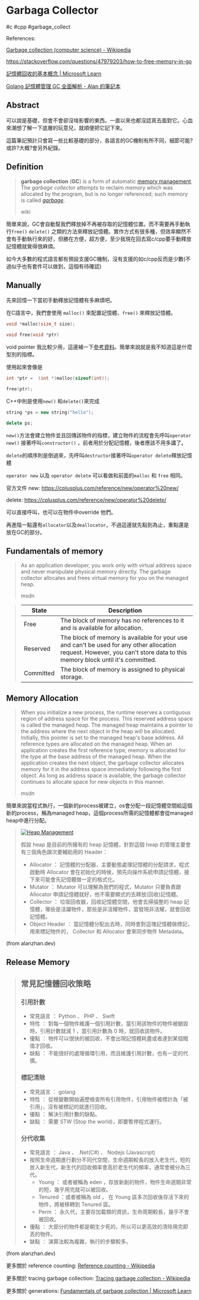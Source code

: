 # Garbaga Collector

#c #cpp #garbage_collect

References:

[Garbage collection (computer science) - Wikipedia](https://en.wikipedia.org/wiki/Garbage_collection_(computer_science))

https://stackoverflow.com/questions/47979203/how-to-free-memory-in-go

[記憶體回收的基本概念 | Microsoft Learn](https://learn.microsoft.com/zh-tw/dotnet/standard/garbage-collection/fundamentals)

[Golang 記憶體管理 GC 全面解析 - Alan 的筆記本](https://alanzhan.dev/post/2022-02-13-golang-memory-management/)

## Abstract

可以說是基礎，但會不會卻沒啥影響的東西。一直以來也都沒認真去面對它。心血來潮想了解一下底層的玩意兒，就順便把它記下來。

這篇筆記預計只會寫一些比較基礎的部分，各語言的GC機制有所不同，細節可能?或許?大概?會另外紀錄。



## Definition

> **garbage collection** (**GC**) is a form of automatic [memory management](https://en.wikipedia.org/wiki/Memory_management "Memory management"). The *garbage collector* attempts to reclaim memory which was allocated by the program, but is no longer referenced; such memory is called *[garbage](https://en.wikipedia.org/wiki/Garbage_(computer_science) "Garbage (computer science)")*.
> 
> wiki

簡單來說，GC會自動幫我們釋放掉不再被存取的記憶體位置。而不需要再手動執行`free()` `delete()` 之類的方法來釋放記憶體。實作方式有很多種，但效率顯然不會有手動執行來的好，但勝在方便，超方便，至少我現在回去寫c/cpp要手動釋放記憶體就覺得很麻煩。

如今大多數的程式語言都有預設支援GC機制，沒有支援的如c/cpp反而是少數(不過似乎也有套件可以做到，這個有待確認)



## Manually

先來回憶一下當初手動釋放記憶體有多麻煩吧。

在C語言中，我們會使用 `malloc()` 來配置記憶體、`free()` 來釋放記憶體。

```c
void *malloc(size_t size);

void free(void *ptr)
```

void pointer 我比較少用，這邊補一下[參考資料](https://medium.com/@racktar7743/c%E8%AA%9E%E8%A8%80-%E6%8C%87%E6%A8%99%E6%95%99%E5%AD%B8-%E4%BA%94-1-void-pointer-c1cb976712a3)。簡單來說就是我不知道這是什麼型別的指標。

使用起來會像是

```c
int *ptr =  (int *)malloc(sizeof(int));

free(ptr);
```



C++中則是使用`new()` 和`delete()`來完成

```cpp
string *ps = new string("hello");

delete ps;
```

`new()`方法會建立物件並且回傳該物件的指標，建立物件的流程會先呼叫`operator new()` 接著呼叫`constructor()` ，前者用於分配記憶體，後者應該不用多講了。

`delete`的順序則是倒過來，先呼叫`destructor`接著呼叫`operator delete`釋放記憶體



`operator new` 以及 `operator delete` 可以看做和前面的`malloc` 和 `free` 相同。

官方文件 new: https://cplusplus.com/reference/new/operator%20new/

delete: https://cplusplus.com/reference/new/operator%20delete/



可以直接呼叫，也可以在物件中override 他們。



再進階一點還有`allocator`以及`deallocator`，不過這邊就先點到為止，重點還是放在GC的部分。



## Fundamentals of memory

> As an application developer, you work only with virtual address space and never manipulate physical memory directly. The garbage collector allocates and frees virtual memory for you on the managed heap.
> 
> msdn

> | State     | Description                                                                                                                                                                |
> | --------- | -------------------------------------------------------------------------------------------------------------------------------------------------------------------------- |
> | Free      | The block of memory has no references to it and is available for allocation.                                                                                               |
> | Reserved  | The block of memory is available for your use and can't be used for any other allocation request. However, you can't store data to this memory block until it's committed. |
> | Committed | The block of memory is assigned to physical storage.                                                                                                                       |

## Memory Allocation

> When you initialize a new process, the runtime reserves a contiguous region of address space for the process. This reserved address space is called the managed heap. The managed heap maintains a pointer to the address where the next object in the heap will be allocated. Initially, this pointer is set to the managed heap's base address. All reference types are allocated on the managed heap. When an application creates the first reference type, memory is allocated for the type at the base address of the managed heap. When the application creates the next object, the garbage collector allocates memory for it in the address space immediately following the first object. As long as address space is available, the garbage collector continues to allocate space for new objects in this manner.
> 
> msdn

簡單來說當程式執行，一個新的process被建立，os會分配一段記憶體空間給這個新的process，稱為managed heap，這個process所需的記憶體都會從managed heap中進行分配。

> [![Heap Management](https://i.imgur.com/QZDuPaa.png)](https://alanzhan.dev/2022-02-13-heap-management.jpg)
> 
> 假設 heap 是目前的所擁有的 heap 記憶體，針對這個 heap 的管理主要會有三個角色跟次要輔助用的 Header：
> 
> - Allocator ： 記憶體的分配器，主要動態處理記憶體的分配請求，程式啟動時 Allocator 會在初始化的時候，預先向操作系統申請記憶體，接下來可能會先記憶體做一定的格式化。
> - Mutator ： Mutator 可以理解為我們的程式，Mutator 只要負責跟 Allocator 申請記憶體就好，他不需要顯式的去釋放(回收)記憶體。
> - Collector ： 垃圾回收器，回收記憶體空間，他會去掃描整的 heap 記憶體，哪些是活躍物件，那些是非活耀物件，當發現非活耀，就會回收記憶體。
> - Object Header ： 當記憶體分配出去時，同時會對這塊記憶體做標記，用來標記物件的， Collector 和 Allocator 會來同步物件 Metadata。

(from alanzhan.dev)

## Release Memory

> ## 常見記憶體回收策略
> 
> ### 引用計數
> 
> - 常見語言 ： Python 、 PHP 、 Swift
> - 特性 ： 對每一個物件維護一個引用計數，當引用該物件的物件被銷毀時，引用計數就減 1 ，當引用計數為 0 時，就回收該物件。
> - 優點 ： 物件可以很快的被回收，不會出現記憶體耗盡或者達到某個閥值才回收。
> - 缺點 ： 不能很好的處理循環引用，而且維護引用計數，也有一定的代價。
> 
> ### 標記清除
> 
> - 常見語言 ： golang
> - 特性 ： 從根變數開始遍歷檢查所有引用物件，引用物件被標計為「被引用」，沒有被標記的就進行回收。
> - 優點 ： 解決引用計數的缺點。
> - 缺點 ： 需要 STW (Stop the world)，即要暫停程式運行。
> 
> ### 分代收集
> 
> - 常見語言 ： Java 、 .Net(C#) 、 Nodejs (Javascript)
> - 按照生命週期進行劃分不同代空間，生命週期較長的放入老生代，短的放入新生代，新生代的回收頻率會高於老生代的頻率，通常會被分為三代。
>   - Young ： 或者被稱為 eden ，存放新創的物件，物件生命週期非常的短，幾乎用完就可以被回收。
>   - Tenured ：或者被稱為 old ， 在 Young 區多次回收後存活下來的物件，將被移轉到 Tenured 區。
>   - Perm ： 永久代，主要存加載類的資訊，生命周期較長，幾乎不會被回收。
> - 優點 ： 大部分的物件都是朝生夕死的，所以可以更高效的清除用完即丟的物件。
> - 缺點 ： 演算法較為複雜，執行的步驟較多。

(from alanzhan.dev)



更多關於 reference counting: [Reference counting - Wikipedia](https://en.wikipedia.org/wiki/Reference_counting)

更多關於 tracing garbage collection: [Tracing garbage collection - Wikipedia](https://en.wikipedia.org/wiki/Tracing_garbage_collection)

更多關於 generations: [Fundamentals of garbage collection | Microsoft Learn](https://learn.microsoft.com/en-us/dotnet/standard/garbage-collection/fundamentals#generations)


